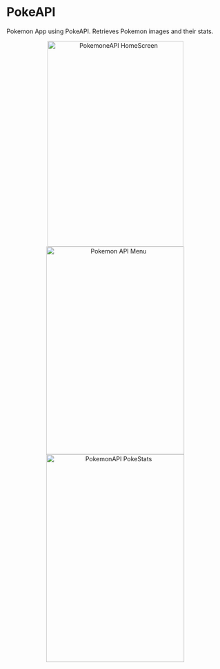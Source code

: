 # PokeAPI
Pokemon App using PokeAPI. Retrieves Pokemon images and their stats. 
<p align="center">
<img src="https://live.staticflickr.com/65535/47971185802_31acc764bb_z.jpg" width="315" height="475" alt="PokemoneAPI HomeScreen">
<img src="https://live.staticflickr.com/65535/47971240346_4906cb0252_z.jpg" width="320" height="480" alt="Pokemon API Menu">
<img src="https://live.staticflickr.com/65535/47971187792_d96184ccf8_b.jpg" width="320" height="480" align="center" alt="PokemonAPI PokeStats">
</p>
